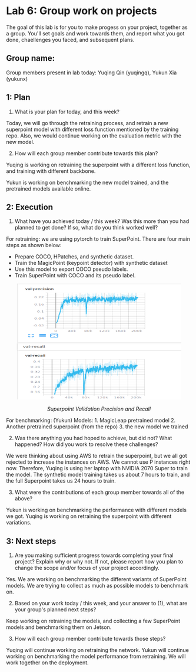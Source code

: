 Lab 6: Group work on projects
===
The goal of this lab is for you to make progess on your project, together as a group. You'll set goals and work towards them, and report what you got done, chaellenges you faced, and subsequent plans.

Group name:
---
Group members present in lab today: Yuqing Qin (yuqingq), Yukun Xia (yukunx)

1: Plan
----
1. What is your plan for today, and this week? 

Today, we will go through the retraining process, and retrain a new superpoint model with different loss function mentioned by the training repo. Also, we would continue working on the evaluation metric with the new model.

2. How will each group member contribute towards this plan?

Yuqing is working on retraining the superpoint with a different loss function, and training with different backbone.

Yukun is working on benchmarking the new model trained, and the pretrained models available online.

2: Execution
----
1. What have you achieved today / this week? Was this more than you had planned to get done? If so, what do you think worked well?

For retraining: we are using pytorch to train SuperPoint. There are four main steps as shown below:
- Prepare COCO, HPatches, and synthetic dataset.
- Train the MagicPoint (keypoint detector) with synthetic dataset
- Use this model to export COCO pseudo labels. 
- Train SuperPoint with COCO and its pseudo label.


<p align="center">
  <img width="447" height="314" src="Screenshot from 2021-11-10 17-22-25.png" >
</p>
<p align="center">
  <em>Superpoint Validation Precision and Recall</em>
</p>

For benchmarking: (Yukun)
Models: 1. MagicLeap pretrained model  2. Another pretrained superpoint (from the repo) 3. the new model we trained


2. Was there anything you had hoped to achieve, but did not? What happened? How did you work to resolve these challenges?

We were thinking about using AWS to retrain the superpoint, but we all got rejected to increase the instances on AWS. We cannot use P instances right now. Therefore, Yuqing is using her laptop with NVIDIA 2070 Super to train the model. The synthetic model training takes us about 7 hours to train, and the full Superpoint takes us 24 hours to train. 

3. What were the contributions of each group member towards all of the above?

Yukun is working on benchmarking the performance with different models we got.
Yuqing is working on retraining the superpoint with different variations.

3: Next steps
----
1. Are you making sufficient progress towards completing your final project? Explain why or why not. If not, please report how you plan to change the scope and/or focus of your project accordingly.

Yes. We are working on benchmarking the different variants of SuperPoint models. We are trying to collect as much as possible models to benchmark on.

2. Based on your work today / this week, and your answer to (1), what are your group's planned next steps?

Keep working on retraining the models, and collecting a few SuperPoint models and benchmarking them on Jetson.

3. How will each group member contribute towards those steps? 

Yuqing will continue working on retraining the network.
Yukun will continue working on benchmarking the model performance from retraining.
We will work together on the deployment.
